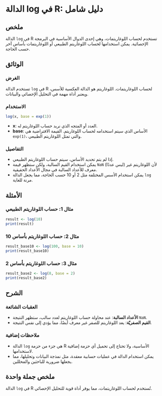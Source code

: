 <!--
Meta Description: # الدالة log في R: دليل شامل ## ملخص الدالة `log` في R تستخدم لحساب اللوغاريتمات، وهي إحدى الدوال الأساسية في البرمجة الإحصائية. يمكن استخدامها لحساب ...
Meta Keywords: اللوغاريتم, log, الدالة, حساب, لحساب
-->

# الدالة log في R: دليل شامل

## ملخص
الدالة `log` في R تستخدم لحساب اللوغاريتمات، وهي إحدى الدوال الأساسية في البرمجة الإحصائية. يمكن استخدامها لحساب اللوغاريتم الطبيعي أو اللوغاريتمات بأساس آخر حسب الحاجة.

## الوثائق
### الغرض
تستخدم الدالة `log` في R لحساب اللوغاريتمات. اللوغاريتم هو الدالة العكسية للأسس، ويعتبر أداة مهمة في التحليل الإحصائي والبيانات.

### الاستخدام
```R
log(x, base = exp(1))
```
- **x**: العدد أو المتجه الذي نريد حساب اللوغاريتم له.
- **base**: الأساس الذي سيتم استخدامه لحساب اللوغاريتم. القيمة الافتراضية هي `exp(1)`، والتي تمثل اللوغاريتم الطبيعي.

### التفاصيل
- إذا لم يتم تحديد الأساس، سيتم حساب اللوغاريتم الطبيعي.
- يمكن استخدام القيم السالبة، ولكن ستظهر قيمة `NaN` (ليس عددًا) لأن اللوغاريتم غير معرف للأعداد السالبة في مجال الأعداد الحقيقية.
- يمكن استخدام الأسس المختلفة مثل 2 أو 10 حسب الحاجة، مما يجعل الدالة `log` مرنة للغاية.

## الأمثلة
### مثال 1: حساب اللوغاريتم الطبيعي
```R
result <- log(10)
print(result)
```

### مثال 2: حساب اللوغاريتم بأساس 10
```R
result_base10 <- log(100, base = 10)
print(result_base10)
```

### مثال 3: حساب اللوغاريتم بأساس 2
```R
result_base2 <- log(8, base = 2)
print(result_base2)
```

## الشرح
### العقبات الشائعة
- **الأعداد السالبة**: عند محاولة حساب اللوغاريتم لعدد سالب، ستظهر النتيجة `NaN`. 
- **القيم الصفريّة**: يعد اللوغاريتم للصفر غير معرف أيضًا، مما يؤدي إلى نفس النتيجة.

### ملاحظات إضافية
- الدالة `log` هي جزء من حزمة R الأساسية، ولا تحتاج إلى تحميل أي حزمة إضافية لاستخدامها.
- يمكن استخدام الدالة في عمليات حسابية معقدة، مثل نمذجة البيانات وتحليلها، مما يجعلها ضرورية للباحثين والمحللين.

## ملخص جملة واحدة
الدالة `log` في R تُستخدم لحساب اللوغاريتمات، مما يوفر أداة قوية للتحليل الإحصائي.